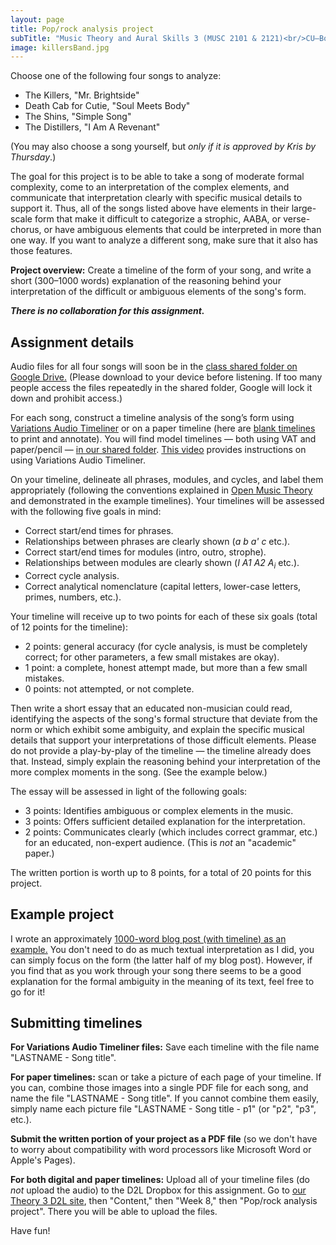 ```yaml
---
layout: page
title: Pop/rock analysis project
subTitle: "Music Theory and Aural Skills 3 (MUSC 2101 & 2121)<br/>CU–Boulder, Fall 2015<br/>Kris Shaffer, Ph.D. – coordinator"
image: killersBand.jpg
---
```


Choose one of the following four songs to analyze:

- The Killers, "Mr. Brightside"  
- Death Cab for Cutie, "Soul Meets Body"  
- The Shins, "Simple Song"  
- The Distillers, "I Am A Revenant"

(You may also choose a song yourself, but *only if it is approved by Kris by Thursday*.)

The goal for this project is to be able to take a song of moderate formal complexity, come to an interpretation of the complex elements, and communicate that interpretation clearly with specific musical details to support it. Thus, all of the songs listed above have elements in their large-scale form that make it difficult to categorize a strophic, AABA, or verse-chorus, or have ambiguous elements that could be interpreted in more than one way. If you want to analyze a different song, make sure that it also has those features.

**Project overview:** Create a timeline of the form of your song, and write a short (300–1000 words) explanation of the reasoning behind your interpretation of the difficult or ambiguous elements of the song's form.

***There is no collaboration for this assignment.***

## Assignment details

Audio files for all four songs will soon be in the [class shared folder on Google Drive.](https://drive.google.com/open?id=0B9o4hmKNoi6canlCVm9WN0FnQVk) (Please download to your device before listening. If too many people access the files repeatedly in the shared folder, Google will lock it down and prohibit access.)

For each song, construct a timeline analysis of the song’s form using [Variations Audio Timeliner](http://variations.sourceforge.net/vat/) or on a paper timeline (here are [blank timelines](http://courses.shaffermusic.com/materials/timeline-blank.pdf) to print and annotate). You will find model timelines — both using VAT and paper/pencil — [in our shared folder](https://drive.google.com/open?id=0B9o4hmKNoi6cck1obmFTOEZGR3M). [This video](http://openmusictheory.com/VAT.html) provides instructions on using Variations Audio Timeliner. 

On your timeline, delineate all phrases, modules, and cycles, and label them appropriately (following the conventions explained in [Open Music Theory](http://openmusictheory.com/popRockForm-notation) and demonstrated in the example timelines). Your timelines will be assessed with the following five goals in mind:

- Correct start/end times for phrases.  
- Relationships between phrases are clearly shown (*a b a' c* etc.).  
- Correct start/end times for modules (intro, outro, strophe).  
- Relationships between modules are clearly shown (*I A1 A2 A<sub>i</sub>* etc.).  
- Correct cycle analysis.  
- Correct analytical nomenclature (capital letters, lower-case letters, primes, numbers, etc.).

Your timeline will receive up to two points for each of these six goals (total of 12 points for the timeline):

- 2 points: general accuracy (for cycle analysis, is must be completely correct; for other parameters, a few small mistakes are okay).  
- 1 point: a complete, honest attempt made, but more than a few small mistakes.  
- 0 points: not attempted, or not complete.

Then write a short essay that an educated non-musician could read, identifying the aspects of the song's formal structure that deviate from the norm or which exhibit some ambiguity, and explain the specific musical details that support your interpretations of those difficult elements. Please do not provide a play-by-play of the timeline — the timeline already does that. Instead, simply explain the reasoning behind your interpretation of the more complex moments in the song. (See the example below.)

The essay will be assessed in light of the following goals:

- 3 points: Identifies ambiguous or complex elements in the music.  
- 3 points: Offers sufficient detailed explanation for the interpretation.  
- 2 points: Communicates clearly (which includes correct grammar, etc.) for an educated, non-expert audience. (This is *not* an "academic" paper.)

The written portion is worth up to 8 points, for a total of 20 points for this project.

## Example project

I wrote an approximately [1000-word blog post (with timeline) as an example.](http://kris.shaffermusic.com/2015/10/linear-narrative-cyclical-song/) You don't need to do as much textual interpretation as I did, you can simply focus on the form (the latter half of my blog post). However, if you find that as you work through your song there seems to be a good explanation for the formal ambiguity in the meaning of its text, feel free to go for it!

## Submitting timelines

**For Variations Audio Timeliner files:** Save each timeline with the file name "LASTNAME - Song title".

**For paper timelines:** scan or take a picture of each page of your timeline. If you can, combine those images into a single PDF file for each song, and name the file "LASTNAME - Song title". If you cannot combine them easily, simply name each picture file "LASTNAME - Song title - p1" (or "p2", "p3", etc.). 

**Submit the written portion of your project as a PDF file** (so we don't have to worry about compatibility with word processors like Microsoft Word or Apple's Pages).

**For both digital and paper timelines:** Upload all of your timeline files (do *not* upload the audio) to the D2L Dropbox for this assignment. Go to [our Theory 3 D2L site](https://learn.colorado.edu/d2l/home/120565), then "Content," then "Week 8," then "Pop/rock analysis project". There you will be able to upload the files.

Have fun!